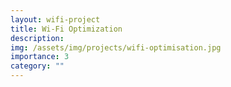 ```yaml
---
layout: wifi-project
title: Wi-Fi Optimization
description: 
img: /assets/img/projects/wifi-optimisation.jpg
importance: 3
category: ""
---
```

